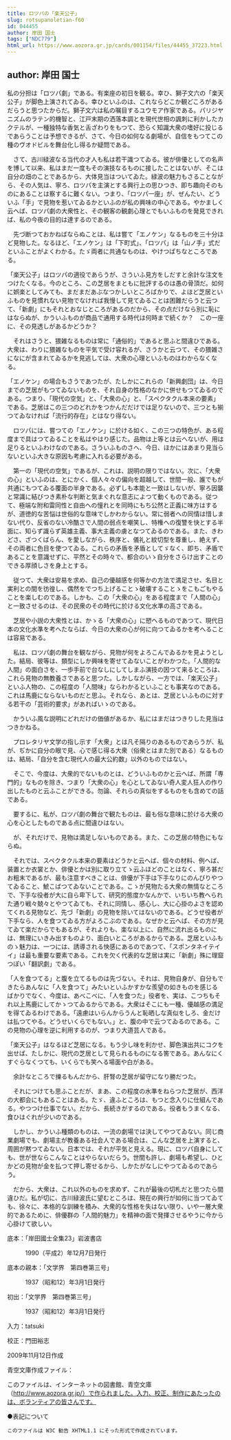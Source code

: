 ```yaml
---
title: ロツパの「楽天公子」
slug: rotsupanoletian-f60
id: 044455
author: 岸田 国士
tags: ["NDC779"]
html_url: https://www.aozora.gr.jp/cards/001154/files/44455_37223.html
---
```


## author: 岸田 国士

私の分担は「ロツパ劇」である。有楽座の初日を観る。幸ひ、獅子文六の「楽天公子」が脚色上演されてゐる。幸ひといふのは、これならどこか観どころがあるだらうと思つたからだ。獅子文六は私の嘱目するユウモア作家である。パリジヤニズムのラテン的機智と、江戸末期の洒落本調とを現代世相の諷刺に利かしたカクテルが、一種独特な香気と舌ざわりをもつて、恐らく知識大衆の嗜好に投じるであらうことは予想できるが、さて、今日の如何なる劇場が、自信をもつてこの種のヴオドビルを舞台化し得るか疑問である。

　さて、古川緑波なる当代の才人も私は若干識つてゐる。彼が俳優としての名声を博して以来、私はまだ一度もその演技なるものに接したことはないが、そこは自分の畑のことであるから、大体見当はついてゐた。緑波の魅力もさることながら、その人気は、寧ろ、ロツパを主演とする興行上の思ひつき、即ち趣向そのものにあることは察するに難くない。つまり、「ロツパ一座」が、ぜんたい、どういふ「手」で見物を惹いてゐるかといふのが私の興味の中心である。やかましく云へば、ロツパ劇の大衆性と、その観客の観劇心理とでもいふものを発見できれば、私の今夜の目的は達するのである。

　先づ断つておかねばならぬことは、私は嘗て「エノケン」なるものを三十分ほど見物した。なるほど、「エノケン」は「下町式」、「ロツパ」は「山ノ手」式だといふことがよくわかる。たゞ両者に共通なものは、やけつぱちなところである。

「楽天公子」はロツパの適役であらうが、さういふ見方をしだすと余計な注文をつけたくなる。今のところ、この芝居をまともに批評するのは愚の骨頂だ。如何に娯楽としてみても、まだまだあぶなつかしいところばかりで、よほど芝居といふものを見慣れない見物でなければ我慢して見てゐることは困難だらうと云つて、「新劇」にもそれとおなじところがあるのだから、その点だけなら別に恥にはならぬが、かういふものが商品で通用する時代は何時まで続くか？　この一座に、その見透しがあるかどうか？

　それはさうと、猥雑なるものは常に「通俗的」であると思ふと間違ひである。大衆は、わりに猥雑なものを平気で受け容れるが、さうかと云つて、その猥雑さになにが含まれてゐるかを見逃しては、大衆の心理といふものはわからなくなる。

「エノケン」の場合もさうであつたが、たしかにこれらの「新興劇団」は、今日までの芝居がもつてゐないものを、それ自身の性格のなかに併せもつてゐるのである。つまり、「現代の空気」と、「大衆の心」と、「スペクタクル本来の要素」である。芝居はこの三つのどれかをつかんだだけでは足りないので、三つとも揃つてゐなければ「流行的存在」とはなり得ない。

　ロツパには、嘗つての「エノケン」に於ける如く、この三つの特色が、ある程度まで具はつてゐることを私はやはり感じた。品物は上等とは云へないが、用は足りるといふわけなのである。さういふものさへ、今日、ほかにはあまり見当らないといふ大きな原因も考慮に入れる必要がある。

　第一の「現代の空気」であるが、これは、説明の限りではない。次に、「大衆の心」といふのは、とにかく、個人々々の偏向を超越して、世間一般、誰でもが共通にもつてゐる覆面の半身である。必ずしも本能と一致はしないが、寧ろ因襲と常識に結びつき素朴な判断と気まぐれな意志によつて動くものである。従つて、極端な附和雷同性と自由への憧れとを同時にもち公然と正義に味方はするが、道徳的な苦悩は世俗的な意味でしかわからない。常に弱者への同情は惜しまない代り、反省のない冷酷さで人間の弱点を嘲笑し、特権への復讐を快とする半面に、知らず識らず英雄主義、事大主義の虜となつてゐるのである。また、きわどさ、ざつくばらん、を愛しながら、秩序と、儀礼と紋切型を尊重し、絶えず、その両者に色目を使つてゐる。これらの矛盾を矛盾としてゞなく、即ち、矛盾であることを意識せずに、平然とその時々で、都合のいゝ自分をさらけ出すことのできる厚顔しさを身上とする。

　従つて、大衆は安易を求め、自己の優越感を何等かの方法で満足させ、名目と実利との間を彷徨し、偶然をでつち上げることゝ破壊することゝをこもごもやることを楽しむのである。しかも、この「大衆の心」をある程度まで「人間の心」と一致させるのは、その民衆のその時代に於ける文化水準の高さである。

　芝居や小説の大衆性とは、かゝる「大衆の心」に愬へるものであつて、現代日本の文化水準を考へたならば、今日の大衆の心が何に向つてゐるかを考へることは容易である。

　私は、ロツパ劇の舞台を観ながら、見物が何をよろこんでゐるかを見ようとした。結局、彼等は、類型にしか興味を寄せてゐないことがわかつた。「人間的な人間」の面白さを、一歩手前で台なしにしてしまふ演技の因つて来るところは、これら見物の無教養さであると思つた。しかしながら、一方では、「楽天公子」といふ人物の、この程度の「人間味」ならわかるといふことも事実なのである。これは馬鹿にならないものだと思ふ。それなら、あとは、芝居といふものに対する若干の「芸術的要求」があればいゝのである。

　かういふ風な説明にどれだけの価値があるか、私にはまだはつきりした見当はつきかねる。

　プロレタリヤ文学の指し示す「大衆」とは凡そ隔りのあるものであらうが、私が、ぢかに自分の眼で見、心で感じ得る大衆（俗衆とはまた別である）なるものは、結局、「自分を含む現代人の最大公約数」以外のものではない。

　そこで、今度は、大衆的でないものとは、どういふものかと云へば、所謂「専門的」なものを除き、つまり「大衆の心」を心としてゐない奇人変人狂人の作り出したものと云ふことができる。勿論、それらの真似をするものをも含めての話である。

　要するに、私が、ロツパ劇の舞台で観たものは、最も俗な意味に於ける大衆の心を心としたものである点に間違ひはない。

　が、それだけで、見物は満足しないものである。また、この芝居の特色にもならぬ。

　それでは、スペクタクル本来の要素はどうかと云へば、個々の材料、例へば、装置とか衣裳とか、俳優とかは別に取り立てゝ云ふほどのことはなく、寧ろ甚だお粗末であるが、最も注意すべきことは、俳優が下手は下手なりにのんびりやつてゐること、鯱こばつてゐないことである。こゝが見物たる大衆の無情なところで、下手な役者が大に自ら卑下して、研究的態度かなんかで、いちいち教へられた通り戦々兢々とやつてゐても、それに同情し、感心し、大に心掛のよさを認めてくれる見物など、先づ「新劇」の見物を除いてはないのである。どうせ役者が下手なら、人を食つてゐる方がよろこぶのである。なぜかと云へば、その方が見てゐて楽だからでもあるが、それよりも、楽な以上に、自然に流れ出るものには、無理にいきみ出すものより、面白いところがあるからである。芝居といふものゝ魅力は、一つには、誘導される快感にあるのであつて、「スポンタネイテイイ」は最も重要な要素である。これを欠く代表的な芝居は実に「新劇」殊に理窟つぽい「翻訳劇」である。

「人を食つてる」と腹を立てるものは先づない。それは、見物自身が、自分もできたらあんなに「人を食つて」みたいといふかすかな羨望の如きものを感じるばかりでなく、今度は、あべこべに、「人を食つた」役者を、実は、こつちもそれ以上馬鹿にしてかゝつてゐるからである。大衆はそこにも一種、優越感の満足を得てゐるわけである。「遠慮はいらんからうんと恥晒しな真似をしろ、金だけは払つてやる。どうせいくらでもない。」と、腹の中で云つてゐるのである。この見物の心理を逆に利用するのが、つまり大道芸人である。

「楽天公子」はなるほど芝居になる。もう少し味を利かせ、脚色演出共にコクを出せば、たしかに、現代の芝居として見られるものになる筈である。あんなにくすぐらなくつても、いくらでも笑へる場面や白がある。

　余計なところで擽るもんだから、肝腎の芝居が留守になり勝だつた。

　それにつけても思ふことだが、まあ、この程度の水準をねらつた芝居が、西洋の大都会にもあることはある。たゞ、違ふところは、もつと念入りに仕組んである。やつつけ仕事でない。だから、長続きがするのである。役者もうまくなる、食ひはぐれが少いのである。

　しかし、かういふ種類のものは、一流の劇場では決してやつてゐない。同じ商業劇場でも、劇場主が教養ある社会人である場合は、こんな芝居を上演すると、周囲が黙つてゐない。日本では、それが平気と見える。現に、ロツパ自身にしても、世が世ならこんなことはやらないだらう。世間も許し、劇場も希望し、ひとかどの見物が金を払つて押し寄せるから、しかたがなしにやつてゐるのであらう。

　だから、大衆は、これ以外のものを求めず、これが最後の切札だと思つたら間違ひだ。私が切に、古川緑波氏に望むところは、現在の興行が如何に当つてゐても、徐々に、本格的な訓練を積み、大衆的な性格を失はない限り、いや一層大衆的であるために、俳優群の「人間的魅力」を精神の面で発揮させるやうに今から心掛けて欲しい。













底本：「岸田國士全集23」岩波書店


　　　1990（平成2）年12月7日発行

底本の親本：「文学界　第四巻第三号」

　　　1937（昭和12）年3月1日発行

初出：「文学界　第四巻第三号」

　　　1937（昭和12）年3月1日発行

入力：tatsuki

校正：門田裕志

2009年11月12日作成

青空文庫作成ファイル：

このファイルは、インターネットの図書館、青空文庫（http://www.aozora.gr.jp/）で作られました。入力、校正、制作にあたったのは、ボランティアの皆さんです。











●表記について


	このファイルは W3C 勧告 XHTML1.1 にそった形式で作成されています。
